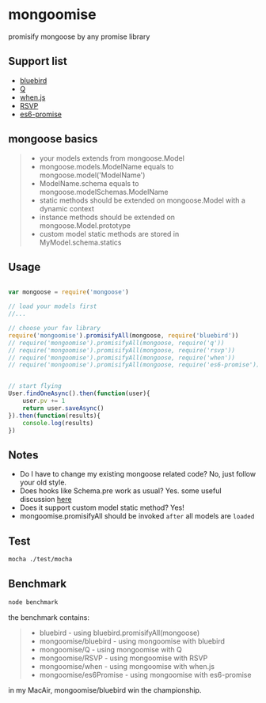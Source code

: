 # mongoomise

promisify mongoose by any promise library
 
## Support list

* [bluebird](https://github.com/petkaantonov/bluebird)
* [Q](https://github.com/kriskowal/q)
* [when.js](https://github.com/cujojs/when)
* [RSVP](https://github.com/tildeio/rsvp.js)
* [es6-promise](https://github.com/jakearchibald/es6-promise)

## mongoose basics

> * your models extends from mongoose.Model
> * mongoose.models.ModelName equals to mongoose.model('ModelName')
> * ModelName.schema equals to mongoose.modelSchemas.ModelName
> * static methods should be extended on mongoose.Model with a dynamic context
> * instance methods should be extended on mongoose.Model.prototype
> * custom model static methods are stored in MyModel.schema.statics 

## Usage

```javascript

var mongoose = require('mongoose')

// load your models first
//...

// choose your fav library
require('mongoomise').promisifyAll(mongoose, require('bluebird'))
// require('mongoomise').promisifyAll(mongoose, require('q'))
// require('mongoomise').promisifyAll(mongoose, require('rsvp'))
// require('mongoomise').promisifyAll(mongoose, require('when'))
// require('mongoomise').promisifyAll(mongoose, require('es6-promise'))


// start flying
User.findOneAsync().then(function(user){
	user.pv += 1
	return user.saveAsync()
}).then(function(results){
	console.log(results)
})

 ```
 
## Notes

* Do I have to change my existing  mongoose related code? No, just follow your old style.
* Does hooks like Schema.pre work as usual? Yes. some useful discussion [here](https://github.com/yamadapc/mongoose-bluebird-utils/issues/1)
* Does it support custom model static method? Yes!
* mongoomise.promisifyAll should be invoked `after` all models are `loaded`

## Test

```bash
mocha ./test/mocha
```

## Benchmark

```bash
node benchmark
```
the benchmark contains:

> * bluebird - using bluebird.promisifyAll(mongoose)
> * mongoomise/bluebird - using mongoomise with bluebird
> * mongoomise/Q - using mongoomise with Q
> * mongoomise/RSVP - using mongoomise with RSVP
> * mongoomise/when - using mongoomise with when.js
> * mongoomise/es6Promise - using mongoomise with es6-promise

in my MacAir, mongoomise/bluebird win the championship.



